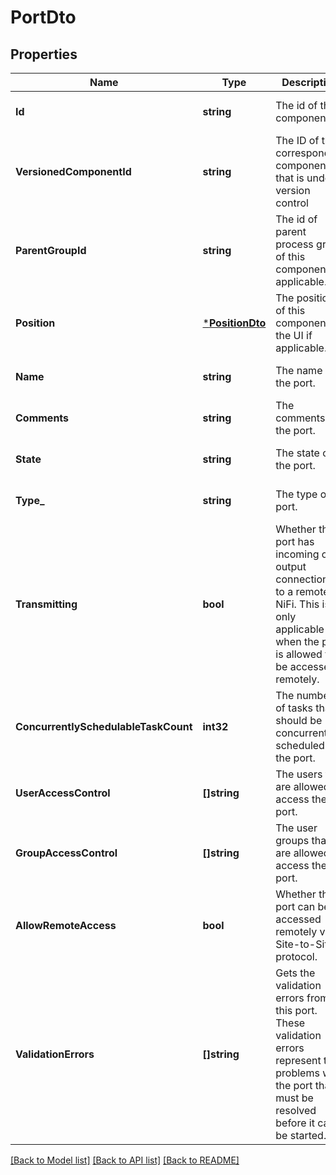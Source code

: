 # PortDto

## Properties
Name | Type | Description | Notes
------------ | ------------- | ------------- | -------------
**Id** | **string** | The id of the component. | [optional] [default to null]
**VersionedComponentId** | **string** | The ID of the corresponding component that is under version control | [optional] [default to null]
**ParentGroupId** | **string** | The id of parent process group of this component if applicable. | [optional] [default to null]
**Position** | [***PositionDto**](PositionDTO.md) | The position of this component in the UI if applicable. | [optional] [default to null]
**Name** | **string** | The name of the port. | [optional] [default to null]
**Comments** | **string** | The comments for the port. | [optional] [default to null]
**State** | **string** | The state of the port. | [optional] [default to null]
**Type_** | **string** | The type of port. | [optional] [default to null]
**Transmitting** | **bool** | Whether the port has incoming or output connections to a remote NiFi. This is only applicable when the port is allowed to be accessed remotely. | [optional] [default to null]
**ConcurrentlySchedulableTaskCount** | **int32** | The number of tasks that should be concurrently scheduled for the port. | [optional] [default to null]
**UserAccessControl** | **[]string** | The users that are allowed to access the port. | [optional] [default to null]
**GroupAccessControl** | **[]string** | The user groups that are allowed to access the port. | [optional] [default to null]
**AllowRemoteAccess** | **bool** | Whether this port can be accessed remotely via Site-to-Site protocol. | [optional] [default to null]
**ValidationErrors** | **[]string** | Gets the validation errors from this port. These validation errors represent the problems with the port that must be resolved before it can be started. | [optional] [default to null]

[[Back to Model list]](../README.md#documentation-for-models) [[Back to API list]](../README.md#documentation-for-api-endpoints) [[Back to README]](../README.md)


